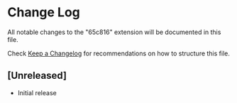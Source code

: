 # Change Log

All notable changes to the "65c816" extension will be documented in this file.

Check [Keep a Changelog](http://keepachangelog.com/) for recommendations on how to structure this file.

## [Unreleased]

- Initial release